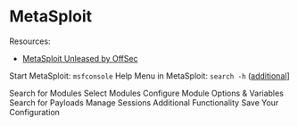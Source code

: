# MetaSploit

Resources:
- [MetaSploit Unleased by OffSec](https://www.offsec.com/metasploit-unleashed/)

Start MetaSploit: `msfconsole`
Help Menu in MetaSploit: `search -h` ([additional](https://www.offsec.com/metasploit-unleashed/msfconsole-commands/#search)]

Search for Modules
Select Modules
Configure Module Options & Variables
Search for Payloads
Manage Sessions
Additional Functionality
Save Your Configuration
